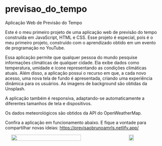 # previsao_do_tempo

Aplicação Web de Previsão do Tempo

Este é o meu primeiro projeto de uma aplicação web de previsão do tempo construída em JavaScript, HTML e CSS. Esse projeto é especial, pois é o meu primeiro projeto, construído com o aprendizado obtido em um evento de programação no YouTube.

Essa aplicação permite que qualquer pessoa do mundo pesquise informações climáticas de qualquer cidade. Ela exibe dados como temperatura, umidade e ícone representando as condições climáticas atuais. Além disso, a aplicação possui o recurso em que, a cada novo acesso, uma nova tela de fundo é apresentada, criando uma experiência dinâmica para os usuários. As imagens de background são obtidas da Unsplash.

A aplicação também é responsiva, adaptando-se automaticamente a diferentes tamanhos de tela e dispositivos.

Os dados meteorológicos são obtidos da API do OpenWeatherMap.

Confira a aplicação em funcionamento abaixo. E fique a vontade para compartilhar novas ideias: 
 https://previsaobrunoamrls.netlify.app/

<div style="display: flex; justify-content: center; align-items: center;">
  <img src="https://github.com/brunoamrls/previsao_do_tempo/assets/168935717/cffd4f67-7c1a-4d9f-8448-70a7e4b8c0ab" width="75%" style="margin-inline-start: 20px; margin-inline-end: 40px;" />
  <img src="https://github.com/brunoamrls/previsao_do_tempo/assets/168935717/f2388f64-dc21-42d2-9c55-4e91054e60fb" width="20%" style="margin-inline-start: 40px; margin-inline-end: 20px;" />
</div>







